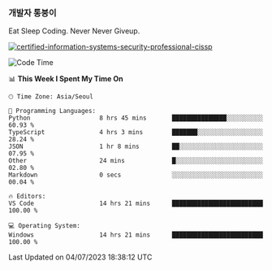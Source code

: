 ### 개발자 통붕이
Eat Sleep Coding.
Never Never Giveup.

[![certified-information-systems-security-professional-cissp](https://user-images.githubusercontent.com/44606727/157613689-acd84ec6-5f8f-4e79-89d9-a8d51f033634.png)](https://www.credly.com/badges/f394a010-85a0-450b-9136-8043af01d71c/public_url)

<!--START_SECTION:waka-->
![Code Time](http://img.shields.io/badge/Code%20Time-1%2C614%20hrs%2027%20mins-blue)

📊 **This Week I Spent My Time On** 

```text
🕑︎ Time Zone: Asia/Seoul

💬 Programming Languages: 
Python                   8 hrs 45 mins       ███████████████░░░░░░░░░░   60.93 % 
TypeScript               4 hrs 3 mins        ███████░░░░░░░░░░░░░░░░░░   28.24 % 
JSON                     1 hr 8 mins         ██░░░░░░░░░░░░░░░░░░░░░░░   07.95 % 
Other                    24 mins             █░░░░░░░░░░░░░░░░░░░░░░░░   02.80 % 
Markdown                 0 secs              ░░░░░░░░░░░░░░░░░░░░░░░░░   00.04 % 

🔥 Editors: 
VS Code                  14 hrs 21 mins      █████████████████████████   100.00 % 

💻 Operating System: 
Windows                  14 hrs 21 mins      █████████████████████████   100.00 % 
```


 Last Updated on 04/07/2023 18:38:12 UTC
<!--END_SECTION:waka-->
